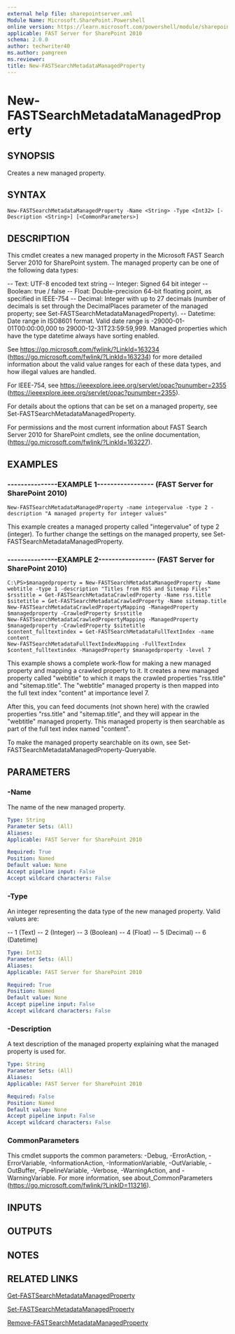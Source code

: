 ```yaml
---
external help file: sharepointserver.xml
Module Name: Microsoft.SharePoint.Powershell
online version: https://learn.microsoft.com/powershell/module/sharepoint-server/new-fastsearchmetadatamanagedproperty
applicable: FAST Server for SharePoint 2010
schema: 2.0.0
author: techwriter40
ms.author: pamgreen
ms.reviewer: 
title: New-FASTSearchMetadataManagedProperty
---
```


# New-FASTSearchMetadataManagedProperty

## SYNOPSIS
Creates a new managed property.

## SYNTAX

```
New-FASTSearchMetadataManagedProperty -Name <String> -Type <Int32> [-Description <String>] [<CommonParameters>]
```

## DESCRIPTION
This cmdlet creates a new managed property in the Microsoft FAST Search Server 2010 for SharePoint system.
The managed property can be one of the following data types:

-- Text: UTF-8 encoded text string
-- Integer: Signed 64 bit integer
-- Boolean: true / false
-- Float: Double-precision 64-bit floating point, as specified in IEEE-754
-- Decimal: Integer with up to 27 decimals (number of decimals is set through the DecimalPlaces parameter of the managed property; see Set-FASTSearchMetadataManagedProperty).
-- Datetime: Date range in ISO8601 format. Valid date range is -29000-01-01T00:00:00,000 to 29000-12-31T23:59:59,999. Managed properties which have the type datetime always have sorting enabled.

See https://go.microsoft.com/fwlink/?LinkId=163234 (https://go.microsoft.com/fwlink/?LinkId=163234) for more detailed information about the valid value ranges for each of these data types, and how illegal values are handled.

For IEEE-754, see https://ieeexplore.ieee.org/servlet/opac?punumber=2355 (https://ieeexplore.ieee.org/servlet/opac?punumber=2355).

For details about the options that can be set on a managed property, see Set-FASTSearchMetadataManagedProperty.

For permissions and the most current information about FAST Search Server 2010 for SharePoint cmdlets, see the online documentation, (https://go.microsoft.com/fwlink/?LinkId=163227).

## EXAMPLES

### ---------------EXAMPLE 1----------------- (FAST Server for SharePoint 2010)
```
New-FASTSearchMetadataManagedProperty -name integervalue -type 2 -description "A managed property for integer values"
```

This example creates a managed property called "integervalue" of type 2 (integer).
To further change the settings on the managed property, see Set-FASTSearchMetadataManagedProperty.

### ---------------EXAMPLE 2----------------- (FAST Server for SharePoint 2010)
```
C:\PS>$managedproperty = New-FASTSearchMetadataManagedProperty -Name webtitle -type 1 -description "Titles from RSS and Sitemap Files"
$rsstitle = Get-FASTSearchMetadataCrawledProperty -Name rss.title
$sitetitle = Get-FASTSearchMetadataCrawledProperty -Name sitemap.title
New-FASTSearchMetadataCrawledPropertyMapping -ManagedProperty $managedproperty -CrawledProperty $rsstitle
New-FASTSearchMetadataCrawledPropertyMapping -ManagedProperty $managedproperty -CrawledProperty $sitetitle
$content_fulltextindex = Get-FASTSearchMetadataFullTextIndex -name content
New-FASTSearchMetadataFullTextIndexMapping -FullTextIndex $content_fulltextindex -ManagedProperty $managedproperty -level 7
```

This example shows a complete work-flow for making a new managed property and mapping a crawled property to it.
It creates a new managed property called "webtitle" to which it maps the crawled properties "rss.title" and "sitemap.title".
The "webtitle" managed property is then mapped into the full text index "content" at importance level 7.

After this, you can feed documents (not shown here) with the crawled properties "rss.title" and "sitemap.title", and they will appear in the "webtitle" managed property.
This managed property is then searchable as part of the full text index named "content".

To make the managed property searchable on its own, see Set-FASTSearchMetadataManagedProperty-Queryable.

## PARAMETERS

### -Name
The name of the new managed property.

```yaml
Type: String
Parameter Sets: (All)
Aliases: 
Applicable: FAST Server for SharePoint 2010

Required: True
Position: Named
Default value: None
Accept pipeline input: False
Accept wildcard characters: False
```

### -Type
An integer representing the data type of the new managed property.
Valid values are:

-- 1 (Text)
-- 2 (Integer)
-- 3 (Boolean)
-- 4 (Float)
-- 5 (Decimal)
-- 6 (Datetime)

```yaml
Type: Int32
Parameter Sets: (All)
Aliases: 
Applicable: FAST Server for SharePoint 2010

Required: True
Position: Named
Default value: None
Accept pipeline input: False
Accept wildcard characters: False
```

### -Description
A text description of the managed property explaining what the managed property is used for.

```yaml
Type: String
Parameter Sets: (All)
Aliases: 
Applicable: FAST Server for SharePoint 2010

Required: False
Position: Named
Default value: None
Accept pipeline input: False
Accept wildcard characters: False
```

### CommonParameters
This cmdlet supports the common parameters: -Debug, -ErrorAction, -ErrorVariable, -InformationAction, -InformationVariable, -OutVariable, -OutBuffer, -PipelineVariable, -Verbose, -WarningAction, and -WarningVariable. For more information, see about_CommonParameters (https://go.microsoft.com/fwlink/?LinkID=113216).

## INPUTS

## OUTPUTS

## NOTES

## RELATED LINKS

[Get-FASTSearchMetadataManagedProperty](Get-FASTSearchMetadataManagedProperty.md)

[Set-FASTSearchMetadataManagedProperty](Set-FASTSearchMetadataManagedProperty.md)

[Remove-FASTSearchMetadataManagedProperty](Remove-FASTSearchMetadataManagedProperty.md)
